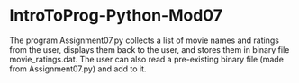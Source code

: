 # IntroToProg-Python-Mod07
The program Assignment07.py collects a list of movie names and ratings from the user, displays them back to the user, and stores them in binary file movie_ratings.dat.  The user can also read a pre-existing binary file (made from Assignment07.py) and add to it.
